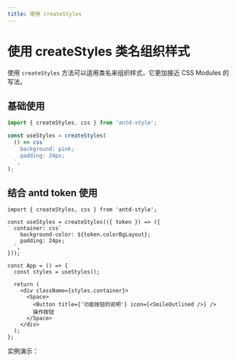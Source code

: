 ```yaml
---
title: 使用 createStyles
---
```


# 使用 createStyles 类名组织样式

使用 `createStyles` 方法可以适用类名来组织样式，它更加接近 CSS Modules 的写法。

## 基础使用

```ts
import { createStyles, css } from 'antd-style';

const useStyles = createStyles(
  () => css`
    background: pink;
    padding: 24px;
  `,
);
```

## 结合 antd token 使用

```tsx | pure
import { createStyles, css } from 'antd-style';

const useStyles = createStyles(({ token }) => ({
  container: css`
    background-color: ${token.colorBgLayout};
    padding: 24px;
  `,
}));

const App = () => {
  const styles = useStyles();

  return (
    <div className={styles.container}>
      <Space>
        <Button title={'功能按钮的说明'} icon={<SmileOutlined />} />
        操作按钮
      </Space>
    </div>
  );
};
```

实例演示：

<code src="../demos/createStyles/AntdToken.tsx"></code>
